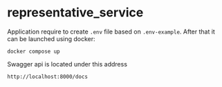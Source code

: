 # representative_service

Application require to create `.env` file based on `.env-example`. After that it can be launched using docker:

```
docker compose up
```

Swagger api is located under this address

```
http://localhost:8000/docs
```
